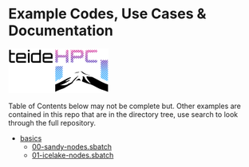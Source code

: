 # Example Codes, Use Cases & Documentation

![TeideHPC_logo](images/teidehpc_logo.png)

Table of Contents below may not be complete but. Other examples are contained in this repo that are in the directory tree, use search to look through the full repository.


* [basics](./basic)
    - [00-sandy-nodes.sbatch](./basic/00-sandy-nodes.sbatch)
    - [01-icelake-nodes.sbatch](./basic/00-sandy-01-icelake-nodes.sbatch)

